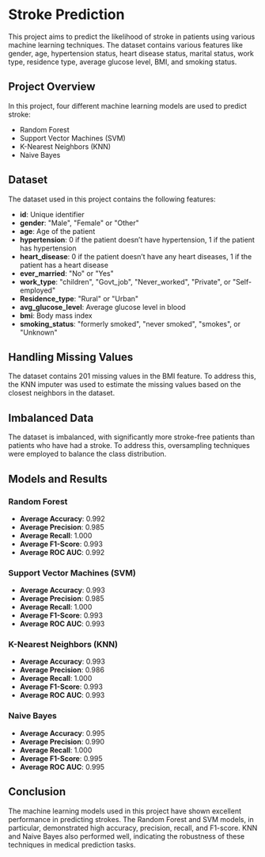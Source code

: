# Stroke Prediction

This project aims to predict the likelihood of stroke in patients using various machine learning techniques. The dataset contains various features like gender, age, hypertension status, heart disease status, marital status, work type, residence type, average glucose level, BMI, and smoking status.

## Project Overview

In this project, four different machine learning models are used to predict stroke:

- Random Forest
- Support Vector Machines (SVM)
- K-Nearest Neighbors (KNN)
- Naive Bayes

## Dataset

The dataset used in this project contains the following features:

- **id**: Unique identifier
- **gender**: "Male", "Female" or "Other"
- **age**: Age of the patient
- **hypertension**: 0 if the patient doesn’t have hypertension, 1 if the patient has hypertension
- **heart_disease**: 0 if the patient doesn’t have any heart diseases, 1 if the patient has a heart disease
- **ever_married**: "No" or "Yes"
- **work_type**: "children", "Govt_job", "Never_worked", "Private", or "Self-employed"
- **Residence_type**: "Rural" or "Urban"
- **avg_glucose_level**: Average glucose level in blood
- **bmi**: Body mass index
- **smoking_status**: "formerly smoked", "never smoked", "smokes", or "Unknown"

## Handling Missing Values

The dataset contains 201 missing values in the BMI feature. To address this, the KNN imputer was used to estimate the missing values based on the closest neighbors in the dataset.

## Imbalanced Data

The dataset is imbalanced, with significantly more stroke-free patients than patients who have had a stroke. To address this, oversampling techniques were employed to balance the class distribution.

## Models and Results

### Random Forest

- **Average Accuracy**: 0.992
- **Average Precision**: 0.985
- **Average Recall**: 1.000
- **Average F1-Score**: 0.993
- **Average ROC AUC**: 0.992

### Support Vector Machines (SVM)

- **Average Accuracy**: 0.993
- **Average Precision**: 0.985
- **Average Recall**: 1.000
- **Average F1-Score**: 0.993
- **Average ROC AUC**: 0.993

### K-Nearest Neighbors (KNN)

- **Average Accuracy**: 0.993
- **Average Precision**: 0.986
- **Average Recall**: 1.000
- **Average F1-Score**: 0.993
- **Average ROC AUC**: 0.993

### Naive Bayes

- **Average Accuracy**: 0.995
- **Average Precision**: 0.990
- **Average Recall**: 1.000
- **Average F1-Score**: 0.995
- **Average ROC AUC**: 0.995

## Conclusion

The machine learning models used in this project have shown excellent performance in predicting strokes. The Random Forest and SVM models, in particular, demonstrated high accuracy, precision, recall, and F1-score. KNN and Naive Bayes also performed well, indicating the robustness of these techniques in medical prediction tasks.
